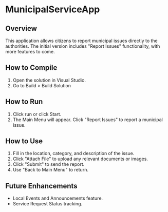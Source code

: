 # MunicipalServiceApp

## Overview
This application allows citizens to report municipal issues directly to the authorities. The initial version includes "Report Issues" functionality, with more features to come.

## How to Compile
1. Open the solution in Visual Studio.
2. Go to Build > Build Solution 

## How to Run
1. Click run or click Start.
2. The Main Menu will appear. Click "Report Issues" to report a municipal issue.

## How to Use
1. Fill in the location, category, and description of the issue.
2. Click "Attach File" to upload any relevant documents or images.
3. Click "Submit" to send the report.
4. Use "Back to Main Menu" to return.

## Future Enhancements
- Local Events and Announcements feature.
- Service Request Status tracking.
